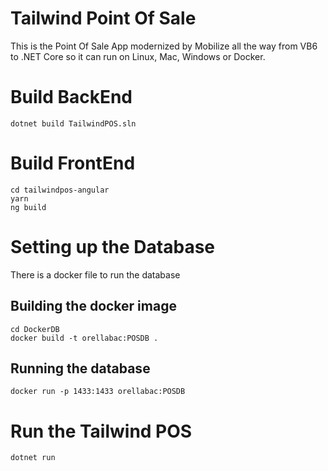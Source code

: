 # Tailwind Point Of Sale

This is the Point Of Sale App modernized by Mobilize all the way from VB6 to .NET Core so it can run on Linux, Mac, Windows or Docker.

# Build BackEnd 

```
dotnet build TailwindPOS.sln
```

# Build FrontEnd
```
cd tailwindpos-angular
yarn
ng build
```

# Setting up the Database

There is a docker file to run the database

## Building the docker image

```
cd DockerDB
docker build -t orellabac:POSDB .
```

## Running the database

```
docker run -p 1433:1433 orellabac:POSDB
```

# Run the Tailwind POS

```
dotnet run
```